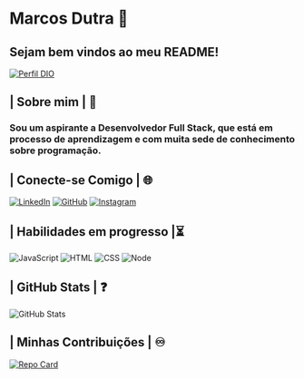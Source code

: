 
# Marcos Dutra 🚀

## Sejam bem vindos ao meu README!

[![Perfil DIO](https://img.shields.io/badge/-Meu%20Perfil%20na%20DIO-30A3DC?style=for-the-badge)](https://www.dio.me/users/marcos_md4199)


##  | Sobre mim | 💾

### Sou um aspirante a Desenvolvedor Full Stack, que está em processo de aprendizagem e com muita sede de conhecimento sobre programação.

##  | Conecte-se Comigo | 🌐 

[![LinkedIn](https://img.shields.io/badge/LinkedIn-000?style=for-the-badge&logo=linkedin&logoColor=0E76A8)](https://www.linkedin.com/in/marcos-dutra-702a24175/) 
[![GitHub](https://img.shields.io/badge/GitHub-000?style=for-the-badge&logo=github&logoColor=white)](https://github.com/mdutrashark)
[![Instagram](https://img.shields.io/badge/Instagram-000?style=for-the-badge&logo=instagram)](https://www.instagram.com/dutr4_marc0s/)

## | Habilidades em progresso |⏳

![JavaScript](https://img.shields.io/badge/JavaScript-000?style=for-the-badge&logo=javascript)
![HTML](https://img.shields.io/badge/HTML-000?style=for-the-badge&logo=html5&logoColor=30A3DC) 
![CSS](https://img.shields.io/badge/CSS-000?style=for-the-badge&logo=css3&logoColor=264CE4)
![Node](https://img.shields.io/badge/Node-000?style=for-the-badge&logo=node.js&logoColor=)


## | GitHub Stats | ❓	

![GitHub Stats](https://github-readme-stats.vercel.app/api?username=mdutrashark&theme=transparent&bg_color=000&border_color=30A3DC&show_icons=true&icon_color=30A3DC&title_color=E94D5F&text_color=FFF)

## | Minhas Contribuições | ♾️

[![Repo Card](https://github-readme-stats.vercel.app/api/pin/?username=mdutrashark&repo=primeiro.repositorio&bg_color=000&border_color=30A3DC&show_icons=true&icon_color=30A3DC&title_color=E94D5F&text_color=FFF)](https://github.com/mdutrashark/primeiro.repositorio.git)